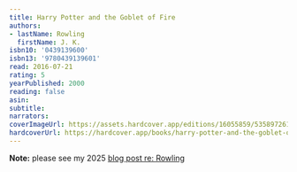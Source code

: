 ```yaml
---
title: Harry Potter and the Goblet of Fire
authors:
- lastName: Rowling
  firstName: J. K.
isbn10: '0439139600'
isbn13: '9780439139601'
read: 2016-07-21
rating: 5
yearPublished: 2000
reading: false
asin:
subtitle:
narrators:
coverImageUrl: https://assets.hardcover.app/editions/16055859/5358972612351229-49130.jpg
hardcoverUrl: https://hardcover.app/books/harry-potter-and-the-goblet-of-fire/editions/28458058
---
```


**Note:** please see my 2025 [blog post re: Rowling](/blog/2025/04/jk-rowling)
